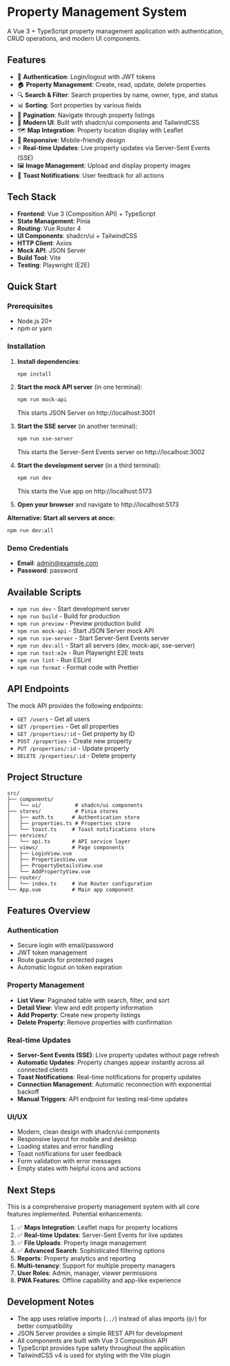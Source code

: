# Property Management System

A Vue 3 + TypeScript property management application with authentication, CRUD operations, and modern UI components.

## Features

- 🔐 **Authentication**: Login/logout with JWT tokens
- 🏠 **Property Management**: Create, read, update, delete properties
- 🔍 **Search & Filter**: Search properties by name, owner, type, and status
- 📊 **Sorting**: Sort properties by various fields
- 📄 **Pagination**: Navigate through property listings
- 🎨 **Modern UI**: Built with shadcn/ui components and TailwindCSS
- 🗺️ **Map Integration**: Property location display with Leaflet
- 📱 **Responsive**: Mobile-friendly design
- ⚡ **Real-time Updates**: Live property updates via Server-Sent Events (SSE)
- 🖼️ **Image Management**: Upload and display property images
- 🔔 **Toast Notifications**: User feedback for all actions

## Tech Stack

- **Frontend**: Vue 3 (Composition API) + TypeScript
- **State Management**: Pinia
- **Routing**: Vue Router 4
- **UI Components**: shadcn/ui + TailwindCSS
- **HTTP Client**: Axios
- **Mock API**: JSON Server
- **Build Tool**: Vite
- **Testing**: Playwright (E2E)

## Quick Start

### Prerequisites

- Node.js 20+
- npm or yarn

### Installation

1. **Install dependencies**:

   ```bash
   npm install
   ```

2. **Start the mock API server** (in one terminal):

   ```bash
   npm run mock-api
   ```

   This starts JSON Server on http://localhost:3001

3. **Start the SSE server** (in another terminal):

   ```bash
   npm run sse-server
   ```

   This starts the Server-Sent Events server on http://localhost:3002

4. **Start the development server** (in a third terminal):

   ```bash
   npm run dev
   ```

   This starts the Vue app on http://localhost:5173

5. **Open your browser** and navigate to http://localhost:5173

**Alternative: Start all servers at once:**

```bash
npm run dev:all
```

### Demo Credentials

- **Email**: admin@example.com
- **Password**: password

## Available Scripts

- `npm run dev` - Start development server
- `npm run build` - Build for production
- `npm run preview` - Preview production build
- `npm run mock-api` - Start JSON Server mock API
- `npm run sse-server` - Start Server-Sent Events server
- `npm run dev:all` - Start all servers (dev, mock-api, sse-server)
- `npm run test:e2e` - Run Playwright E2E tests
- `npm run lint` - Run ESLint
- `npm run format` - Format code with Prettier

## API Endpoints

The mock API provides the following endpoints:

- `GET /users` - Get all users
- `GET /properties` - Get all properties
- `GET /properties/:id` - Get property by ID
- `POST /properties` - Create new property
- `PUT /properties/:id` - Update property
- `DELETE /properties/:id` - Delete property

## Project Structure

```
src/
├── components/
│   └── ui/           # shadcn/ui components
├── stores/           # Pinia stores
│   ├── auth.ts      # Authentication store
│   ├── properties.ts # Properties store
│   └── toast.ts     # Toast notifications store
├── services/
│   └── api.ts       # API service layer
├── views/           # Page components
│   ├── LoginView.vue
│   ├── PropertiesView.vue
│   ├── PropertyDetailsView.vue
│   └── AddPropertyView.vue
├── router/
│   └── index.ts     # Vue Router configuration
└── App.vue          # Main app component
```

## Features Overview

### Authentication

- Secure login with email/password
- JWT token management
- Route guards for protected pages
- Automatic logout on token expiration

### Property Management

- **List View**: Paginated table with search, filter, and sort
- **Detail View**: View and edit property information
- **Add Property**: Create new property listings
- **Delete Property**: Remove properties with confirmation

### Real-time Updates

- **Server-Sent Events (SSE)**: Live property updates without page refresh
- **Automatic Updates**: Property changes appear instantly across all connected clients
- **Toast Notifications**: Real-time notifications for property updates
- **Connection Management**: Automatic reconnection with exponential backoff
- **Manual Triggers**: API endpoint for testing real-time updates

### UI/UX

- Modern, clean design with shadcn/ui components
- Responsive layout for mobile and desktop
- Loading states and error handling
- Toast notifications for user feedback
- Form validation with error messages
- Empty states with helpful icons and actions

## Next Steps

This is a comprehensive property management system with all core features implemented. Potential enhancements:

1. ✅ **Maps Integration**: Leaflet maps for property locations
2. ✅ **Real-time Updates**: Server-Sent Events for live updates
3. ✅ **File Uploads**: Property image management
4. ✅ **Advanced Search**: Sophisticated filtering options
5. **Reports**: Property analytics and reporting
6. **Multi-tenancy**: Support for multiple property managers
7. **User Roles**: Admin, manager, viewer permissions
8. **PWA Features**: Offline capability and app-like experience

## Development Notes

- The app uses relative imports (`../`) instead of alias imports (`@/`) for better compatibility
- JSON Server provides a simple REST API for development
- All components are built with Vue 3 Composition API
- TypeScript provides type safety throughout the application
- TailwindCSS v4 is used for styling with the Vite plugin
